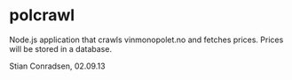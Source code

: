 polcrawl
========

Node.js application that crawls vinmonopolet.no and fetches prices. Prices will be stored in a database.

Stian Conradsen, 02.09.13

